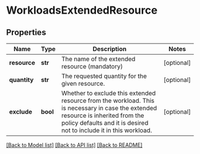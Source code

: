 # WorkloadsExtendedResource

## Properties
Name | Type | Description | Notes
------------ | ------------- | ------------- | -------------
**resource** | **str** | The name of the extended resource (mandatory) | [optional] 
**quantity** | **str** | The requested quantity for the given resource. | [optional] 
**exclude** | **bool** | Whether to exclude this extended resource from the workload. This is necessary in case the extended resource is inherited from the policy defaults and it is desired not to include it in this workload. | [optional] 

[[Back to Model list]](../README.md#documentation-for-models) [[Back to API list]](../README.md#documentation-for-api-endpoints) [[Back to README]](../README.md)

